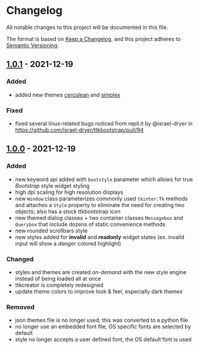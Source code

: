 # Changelog
All notable changes to this project will be documented in this file.

The format is based on [Keep a Changelog](https://keepachangelog.com/en/1.0.0/),
and this project adheres to [Semantic Versioning](https://semver.org/spec/v2.0.0.html).

## [1.0.1](https://github.com/israel-dryer/ttkbootstrap/compare/v1.0.0...v1.0.1) - 2021-12-19
### Added
- added new themes [cerculean](https://github.com/israel-dryer/ttkbootstrap/blob/master/docs/assets/themes/cerculean.png) and [simplex](https://github.com/israel-dryer/ttkbootstrap/blob/master/docs/assets/themes/simplex.png)


### Fixed
- fixed several linux-related bugs noticed from repli.it by @israel-dryer in https://github.com/israel-dryer/ttkbootstrap/pull/94

## [1.0.0](https://github.com/israel-dryer/ttkbootstrap/compare/v0.5.1...v1.0.0) - 2021-12-19
### Added
- new keyword api added with `bootstyle` parameter which allows for true _Bootstrap_ style widget styling
- high dpi scaling for high resolution displays
- new `Window` class parameterizes commonly used `tkinter.Tk` methods and attaches a `Style` property to eliminate the need for creating two objects; also has a stock ttkbootstrap icon
- new themed dialog classes + two container classes `Messagebox` and `Querybox` that include dozens of static convenience methods
- new rounded scrollbars style
- new styles added for **invalid** and **readonly** widget states (ex. invalid input will show a _danger_ colored highlight)

### Changed
- styles and themes are created _on-demand_ with the new style engine instead of being loaded all at once
- ttkcreator is completely redesigned
- update theme colors to improve look & feel, especially dark themes

### Removed
- json themes file is no longer used; this was converted to a python file
- no longer use an embedded font file, OS specific fonts are selected by default
- style no longer accepts a user defined font, the OS default font is used

